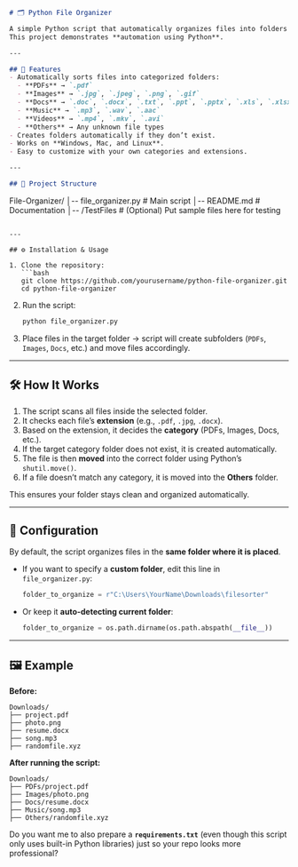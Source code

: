 
```markdown
# 🗂️ Python File Organizer

A simple Python script that automatically organizes files into folders based on their extensions (PDFs, Images, Docs, Music, Videos, Others).  
This project demonstrates **automation using Python**.

---

## 🚀 Features
- Automatically sorts files into categorized folders:
  - **PDFs** → `.pdf`
  - **Images** → `.jpg`, `.jpeg`, `.png`, `.gif`
  - **Docs** → `.doc`, `.docx`, `.txt`, `.ppt`, `.pptx`, `.xls`, `.xlsx`
  - **Music** → `.mp3`, `.wav`, `.aac`
  - **Videos** → `.mp4`, `.mkv`, `.avi`
  - **Others** → Any unknown file types
- Creates folders automatically if they don’t exist.
- Works on **Windows, Mac, and Linux**.
- Easy to customize with your own categories and extensions.

---

## 📂 Project Structure
```

File-Organizer/
│-- file\_organizer.py   # Main script
│-- README.md           # Documentation
│-- /TestFiles          # (Optional) Put sample files here for testing

````

---

## ⚙️ Installation & Usage

1. Clone the repository:
   ```bash
   git clone https://github.com/yourusername/python-file-organizer.git
   cd python-file-organizer
````

2. Run the script:

   ```bash
   python file_organizer.py
   ```

3. Place files in the target folder → script will create subfolders (`PDFs`, `Images`, `Docs`, etc.) and move files accordingly.

---

## 🛠️ How It Works

1. The script scans all files inside the selected folder.
2. It checks each file’s **extension** (e.g., `.pdf`, `.jpg`, `.docx`).
3. Based on the extension, it decides the **category** (PDFs, Images, Docs, etc.).
4. If the target category folder does not exist, it is created automatically.
5. The file is then **moved** into the correct folder using Python’s `shutil.move()`.
6. If a file doesn’t match any category, it is moved into the **Others** folder.

This ensures your folder stays clean and organized automatically.

---

## 🔧 Configuration

By default, the script organizes files in the **same folder where it is placed**.

* If you want to specify a **custom folder**, edit this line in `file_organizer.py`:

  ```python
  folder_to_organize = r"C:\Users\YourName\Downloads\filesorter"
  ```

* Or keep it **auto-detecting current folder**:

  ```python
  folder_to_organize = os.path.dirname(os.path.abspath(__file__))
  ```

---

## 🖼️ Example

**Before:**

```
Downloads/
├── project.pdf
├── photo.png
├── resume.docx
├── song.mp3
├── randomfile.xyz
```

**After running the script:**

```
Downloads/
├── PDFs/project.pdf
├── Images/photo.png
├── Docs/resume.docx
├── Music/song.mp3
├── Others/randomfile.xyz
```


Do you want me to also prepare a **`requirements.txt`** (even though this script only uses built-in Python libraries) just so your repo looks more professional?
```
